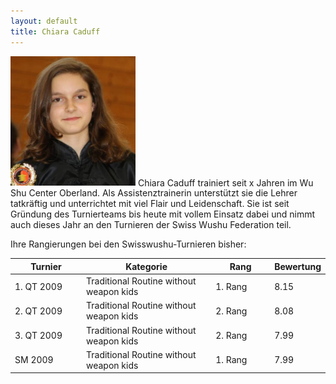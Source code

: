 ```yaml
---
layout: default
title: Chiara Caduff
---
```


<img class="ifloat-left" src="/images/chiara-caduff.jpg" alt="Chiara Caduff" width="200px">
Chiara Caduff trainiert seit x Jahren im Wu Shu Center Oberland. Als Assistenztrainerin unterstützt sie die Lehrer tatkräftig und unterrichtet mit viel Flair und Leidenschaft. Sie ist seit Gründung des Turnierteams bis heute mit vollem Einsatz dabei und nimmt auch dieses Jahr an den Turnieren der Swiss Wushu Federation teil.


Ihre Rangierungen bei den Swisswushu-Turnieren bisher:
<table> 
	<thead> 
		<tr> 
			<th width="100">Turnier</th> 
			<th>Kategorie</th> 
			<th width="80">Rang</th> 
			<th width="50">Bewertung</th> 
		</tr> 
	</thead> 
	<tbody> 
		<tr> 
			<td>1. QT 2009</td> 
			<td>Traditional Routine without weapon kids</td> 
			<td>1. Rang</td> 
			<td>8.15</td> 
		</tr> 
		<tr> 
			<td>2. QT 2009</td> 
			<td>Traditional Routine without weapon kids</td> 
			<td>2. Rang</td> 
			<td>8.08</td> 
		</tr> 
		<tr> 
			<td>3. QT 2009</td> 
			<td>Traditional Routine without weapon kids</td> 
			<td>2. Rang</td> 
			<td>7.99</td> 
		</tr> 
		<tr> 
			<td>SM 2009</td> 
			<td>Traditional Routine without weapon kids</td> 
			<td>1. Rang</td> 
			<td>7.99</td> 
		</tr> 
	</tbody>
</table>